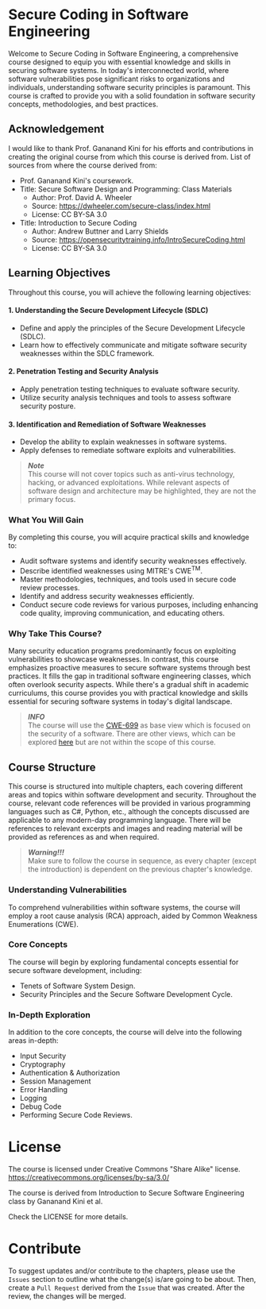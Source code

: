 # Secure Coding in Software Engineering

Welcome to Secure Coding in Software Engineering, a comprehensive course designed to equip you with essential knowledge
and skills in securing software systems. In today's interconnected world, where software vulnerabilities pose
significant risks to organizations and individuals, understanding software security principles is paramount. This course
is crafted to provide you with a solid foundation in software security concepts, methodologies, and best practices.

## Acknowledgement

I would like to thank Prof. Gananand Kini for his efforts and contributions in creating the original course from which
this course is derived from. List of sources from where the course derived from:

-   Prof. Gananand Kini's coursework.
-   Title: Secure Software Design and Programming: Class Materials
    -   Author: Prof. David A. Wheeler
    -   Source: https://dwheeler.com/secure-class/index.html
    -   License: CC BY-SA 3.0
-   Title: Introduction to Secure Coding
    -   Author: Andrew Buttner and Larry Shields
    -   Source: https://opensecuritytraining.info/IntroSecureCoding.html
    -   License: CC BY-SA 3.0

## Learning Objectives

Throughout this course, you will achieve the following learning objectives:

#### 1. Understanding the Secure Development Lifecycle (SDLC)

-   Define and apply the principles of the Secure Development Lifecycle (SDLC).
-   Learn how to effectively communicate and mitigate software security weaknesses within the SDLC framework.

#### 2. Penetration Testing and Security Analysis

-   Apply penetration testing techniques to evaluate software security.
-   Utilize security analysis techniques and tools to assess software security posture.

#### 3. Identification and Remediation of Software Weaknesses

-   Develop the ability to explain weaknesses in software systems.
-   Apply defenses to remediate software exploits and vulnerabilities.

> _**Note**_ <br> This course will not cover topics such as anti-virus technology, hacking, or advanced exploitations.
> While relevant aspects of software design and architecture may be highlighted, they are not the primary focus.

### What You Will Gain

By completing this course, you will acquire practical skills and knowledge to:

-   Audit software systems and identify security weaknesses effectively.
-   Describe identified weaknesses using MITRE's CWE<sup>TM</sup>.
-   Master methodologies, techniques, and tools used in secure code review processes.
-   Identify and address security weaknesses efficiently.
-   Conduct secure code reviews for various purposes, including enhancing code quality, improving communication, and
    educating others.

### Why Take This Course?

Many security education programs predominantly focus on exploiting vulnerabilities to showcase weaknesses. In contrast,
this course emphasizes proactive measures to secure software systems through best practices. It fills the gap in
traditional software engineering classes, which often overlook security aspects. While there's a gradual shift in
academic curriculums, this course provides you with practical knowledge and skills essential for securing software
systems in today's digital landscape.

> _**INFO**_ <br> The course will use the [CWE-699](https://cwe.mitre.org/data/definitions/699.html) as base view which
> is focused on the security of a software. There are other views, which can be explored
> [here](https://cwe.mitre.org/data/index.html) but are not within the scope of this course.

## Course Structure

This course is structured into multiple chapters, each covering different areas and topics within software development
and security. Throughout the course, relevant code references will be provided in various programming languages such as
C#, Python, etc., although the concepts discussed are applicable to any modern-day programming language. There will be
references to relevant excerpts and images and reading material will be provided as references as and when required.

> _**Warning!!!**_ <br> Make sure to follow the course in sequence, as every chapter (except the introduction) is
> dependent on the previous chapter's knowledge.

### Understanding Vulnerabilities

To comprehend vulnerabilities within software systems, the course will employ a root cause analysis (RCA) approach,
aided by Common Weakness Enumerations (CWE).

### Core Concepts

The course will begin by exploring fundamental concepts essential for secure software development, including:

-   Tenets of Software System Design.
-   Security Principles and the Secure Software Development Cycle.

### In-Depth Exploration

In addition to the core concepts, the course will delve into the following areas in-depth:

-   Input Security
-   Cryptography
-   Authentication & Authorization
-   Session Management
-   Error Handling
-   Logging
-   Debug Code
-   Performing Secure Code Reviews.

# License

The course is licensed under Creative Commons "Share Alike" license. https://creativecommons.org/licenses/by-sa/3.0/

The course is derived from Introduction to Secure Software Engineering class by Gananand Kini et al.

Check the LICENSE for more details.

# Contribute

To suggest updates and/or contribute to the chapters, please use the `Issues` section to outline what the change(s)
is/are going to be about. Then, create a `Pull Request` derived from the `Issue` that was created. After the review, the
changes will be merged.
